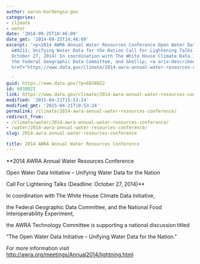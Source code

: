 ```yaml
---
author: aaron-bordengsa-gov
categories:
- climate
- water
date: '2014-09-25T10:46:09'
date_gmt: '2014-09-25T14:46:09'
excerpt: '<p>2014 AWRA Annual Water Resources Conference Open Water Data Initiative
  &#8211; Unifying Water Data for the Nation Call For Lightening Talks (Deadline:
  October 27, 2014) In coordination with The White House Climate Data Initiative,
  the Federal Geographic Data Committee, and &hellip; <a aria-describedby="post-title-6838822"
  href="https://www.data.gov/climate/2014-awra-annual-water-resources-conference/">Continued</a></p>

  '
guid: https://www.data.gov/?p=6838822
id: 6838822
link: https://www.data.gov/climate/2014-awra-annual-water-resources-conference/
modified: '2015-04-21T15:53:24'
modified_gmt: '2015-04-21T19:53:24'
permalink: /climate/2014-awra-annual-water-resources-conference/
redirect_from:
- /climate/water/2014-awra-annual-water-resources-conference/
- /water/2014-awra-annual-water-resources-conference/
slug: 2014-awra-annual-water-resources-conference

title: 2014 AWRA Annual Water Resources Conference
---
```

 **2014 AWRA Annual Water Resources Conference  

Open Water Data Initiative – Unifying Water Data for the Nation  

Call For Lightening Talks (Deadline: October 27, 2014)**


In coordination with The White House Climate Data Initiative,  

the Federal Geographic Data Committee, and the National Food Interoperability Experiment,  

the AWRA Technology Committee is supporting a national discussion titled  

“The Open Water Data Initiative – Unifying Water Data for the Nation.”


For more information visit <http://awra.org/meetings/Annual2014/lightning.html>


